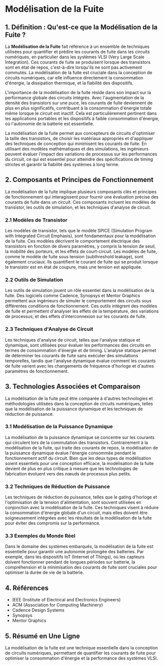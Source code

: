 # Modélisation de la Fuite

## 1. Définition : Qu'est-ce que la **Modélisation de la Fuite** ?
La **Modélisation de la Fuite** fait référence à un ensemble de techniques utilisées pour quantifier et prédire les courants de fuite dans les circuits numériques, en particulier dans les systèmes VLSI (Very Large Scale Integration). Ces courants de fuite se produisent lorsque des transistors sont en état de repos, c'est-à-dire lorsqu'ils ne sont pas activement commutés. La modélisation de la fuite est cruciale dans la conception de circuits numériques, car elle influence directement la consommation d'énergie, la dissipation thermique, et la fiabilité des dispositifs.

L'importance de la modélisation de la fuite réside dans son impact sur la performance globale des circuits intégrés. Avec l'augmentation de la densité des transistors sur une puce, les courants de fuite deviennent de plus en plus significatifs, contribuant à la consommation d'énergie totale même lorsque le circuit est inactif. Cela est particulièrement pertinent dans les applications portables et les dispositifs à faible consommation d'énergie, où l'autonomie de la batterie est essentielle. 

La modélisation de la fuite permet aux concepteurs de circuits d'optimiser la taille des transistors, de choisir les matériaux appropriés et d'appliquer des techniques de conception qui minimisent les courants de fuite. En utilisant des modèles mathématiques et des simulations, les ingénieurs peuvent évaluer l'impact des variations de processus sur les performances du circuit, ce qui est essentiel pour atteindre des spécifications de timing strictes et garantir la fiabilité des systèmes à long terme.

## 2. Composants et Principes de Fonctionnement
La modélisation de la fuite implique plusieurs composants clés et principes de fonctionnement qui interagissent pour fournir une évaluation précise des courants de fuite dans un circuit. Ces composants incluent les modèles de transistor, les outils de simulation, et les techniques d'analyse de circuit.

### 2.1 Modèles de Transistor
Les modèles de transistor, tels que le modèle SPICE (Simulation Program with Integrated Circuit Emphasis), sont fondamentaux pour la modélisation de la fuite. Ces modèles décrivent le comportement électrique des transistors en fonction de divers paramètres, y compris la tension de seuil, la mobilité des porteurs, et les effets de court-circuit. Les modèles de fuite, comme le modèle de fuite sous tension (subthreshold leakage), sont également cruciaux. Ils quantifient le courant de fuite qui se produit lorsque le transistor est en état de coupure, mais une tension est appliquée.

### 2.2 Outils de Simulation
Les outils de simulation jouent un rôle essentiel dans la modélisation de la fuite. Des logiciels comme Cadence, Synopsys et Mentor Graphics permettent aux ingénieurs de simuler le comportement des circuits sous différentes conditions de fonctionnement. Ces outils intègrent des modèles de fuite et permettent d'analyser les effets de la température, des variations de processus, et des effets d'interconnexion sur les courants de fuite.

### 2.3 Techniques d'Analyse de Circuit
Les techniques d'analyse de circuit, telles que l'analyse statique et dynamique, sont utilisées pour évaluer les performances des circuits en termes de consommation d'énergie et de timing. L'analyse statique permet de déterminer les courants de fuite sans exécuter des simulations temporelles, tandis que l'analyse dynamique évalue comment les courants de fuite varient avec les changements de fréquence d'horloge et d'autres paramètres de fonctionnement.

## 3. Technologies Associées et Comparaison
La modélisation de la fuite peut être comparée à d'autres technologies et méthodologies utilisées dans la conception de circuits numériques, telles que la modélisation de la puissance dynamique et les techniques de réduction de puissance.

### 3.1 Modélisation de la Puissance Dynamique
La modélisation de la puissance dynamique se concentre sur les courants qui circulent lors de la commutation des transistors. Contrairement à la modélisation de la fuite, qui traite des courants de repos, la modélisation de la puissance dynamique évalue l'énergie consommée pendant le fonctionnement actif du circuit. Bien que les deux types de modélisation soient essentiels pour une conception efficace, la modélisation de la fuite devient de plus en plus critique à mesure que les technologies de fabrication évoluent vers des nœuds de processus plus petits.

### 3.2 Techniques de Réduction de Puissance
Les techniques de réduction de puissance, telles que le gating d'horloge et l'optimisation de la tension d'alimentation, sont souvent utilisées en conjonction avec la modélisation de la fuite. Ces techniques visent à réduire la consommation d'énergie globale d'un circuit, mais elles doivent être soigneusement intégrées avec les résultats de la modélisation de la fuite pour éviter des compromis sur la performance.

### 3.3 Exemples du Monde Réel
Dans le domaine des systèmes embarqués, la modélisation de la fuite est essentielle pour garantir une autonomie prolongée des batteries. Par exemple, dans les dispositifs IoT (Internet of Things), où les capteurs doivent fonctionner pendant de longues périodes sur batterie, la compréhension et la minimisation des courants de fuite sont cruciales pour optimiser la durée de vie de la batterie.

## 4. Références
- IEEE (Institute of Electrical and Electronics Engineers)
- ACM (Association for Computing Machinery)
- Cadence Design Systems
- Synopsys
- Mentor Graphics

## 5. Résumé en Une Ligne
La modélisation de la fuite est une technique essentielle dans la conception de circuits numériques, permettant de quantifier les courants de fuite pour optimiser la consommation d'énergie et la performance des systèmes VLSI.